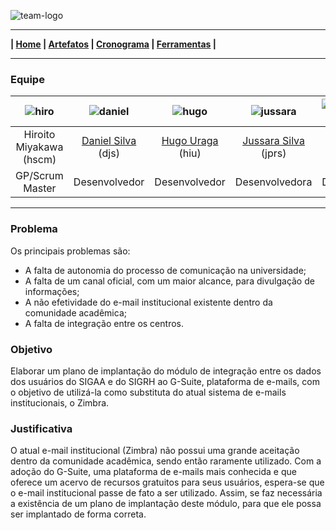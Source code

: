 ![team-logo](https://github.com/jussararodrigues/4-periodo/blob/master/pages/team/logo-team.png)

---

**| [Home](https://github.com/jussararodrigues/4-periodo/blob/master/README.md) | 
[Artefatos](https://github.com/jussararodrigues/4-periodo/blob/master/pages/Artefatos.md) | 
[Cronograma](https://github.com/jussararodrigues/4-periodo/blob/master/pages/Cronograma.md) |
[Ferramentas](https://github.com/jussararodrigues/4-periodo/blob/master/pages/Ferramentas.md) |**

---

### Equipe

| ![hiro](https://github.com/jussararodrigues/4-periodo/blob/master/pages/team/hiroito.png) | ![daniel](https://github.com/jussararodrigues/4-periodo/blob/master/pages/team/daniel.png)  | ![hugo](https://github.com/jussararodrigues/4-periodo/blob/master/pages/team/hugo.png)  | ![jussara](https://github.com/jussararodrigues/4-periodo/blob/master/pages/team/jussara.png)  | ![myllena-almeida](https://github.com/jussararodrigues/4-periodo/blob/master/pages/team/myllena-almeida.png)  | ![myllena-alves](https://github.com/jussararodrigues/4-periodo/blob/master/pages/team/myllena-alves.png) |
|:---------------------:|:------------------:|:----------------:|:--------------------:|:-----------------------:|:-------------------:|
|Hiroito Miyakawa (hscm)| [Daniel Silva](https://github.com/shirubadan) (djs) | [Hugo Uraga](https://github.com/hugouraga) (hiu) | [Jussara Silva](https://github.com/jussararodrigues) (jprs) | [Myllena Almeida](https://github.com/MyllenaAlmeida) (mrma2) | [Myllena Alves](https://github.com/myllenaalves) (mal4)|
| GP/Scrum Master       | Desenvolvedor      | Desenvolvedor    | Desenvolvedora       | Desenvolvedora          | Desenvolvedora      |

---
### Problema
Os principais problemas são:
- A falta de autonomia do processo de comunicação na universidade;
- A falta de um canal oficial, com um maior alcance, para divulgação de informações;
- A não efetividade do e-mail institucional existente dentro da comunidade acadêmica;
- A falta de integração entre os centros.

### Objetivo
Elaborar um plano de implantação do módulo de integração entre os dados dos usuários do SIGAA e do SIGRH ao G-Suite, plataforma de e-mails, com o objetivo de utilizá-la como substituta do atual sistema de e-mails institucionais, o Zimbra.

### Justificativa
O atual e-mail institucional (Zimbra) não possui uma grande aceitação dentro da comunidade acadêmica, sendo então raramente utilizado. Com a adoção do G-Suite, uma plataforma de e-mails mais conhecida e que oferece um acervo de recursos gratuitos para seus usuários, espera-se que o e-mail institucional passe de fato a ser utilizado. Assim, se faz necessária a existência de um plano de implantação deste módulo, para que ele possa ser implantado de forma correta.
